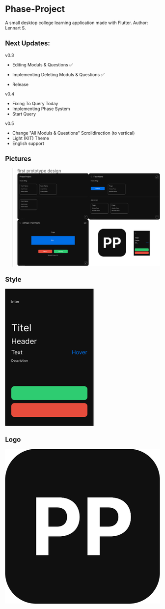 # Phase-Project
A small desktop college learning application made with Flutter.
Author: Lennart S.

## Next Updates:
v0.3
- Editing Moduls & Questions :white_check_mark:
- Implementing Deleting Moduls & Questions :white_check_mark:

- Release

v0.4
- Fixing To Query Today
- Implementing Phase System
- Start Query

v0.5
- Change "All Moduls & Questions" Scrolldirection (to vertical)
- Light (KIT) Theme
- English support


## Pictures
> first prototype design
![Alt text](images/Github_Preview.png?raw=false "Preview")

## Style
![Alt text](images/Palette.png?raw=false "Design Palette")

## Logo
![Alt text](images/Icon.png?raw=false "Icon")